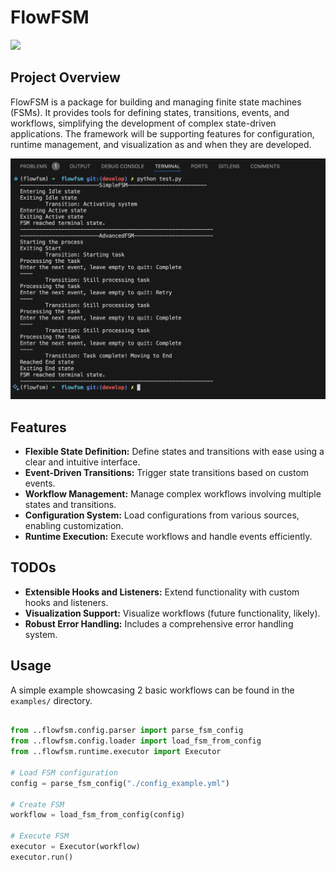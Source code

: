 # FlowFSM

[![](https://img.shields.io/badge/PyPI-3775A9.svg?style=for-the-badge&logo=PyPI&logoColor=white)](https://pypi.org/project/flow-fsm/)

## Project Overview

FlowFSM is a package for building and managing finite state machines (FSMs).  It provides tools for defining states, transitions, events, and workflows, simplifying the development of complex state-driven applications.  The framework will be supporting features for configuration, runtime management, and visualization as and when they are developed.

![](examples/screenshot.png)

## Features

* **Flexible State Definition:** Define states and transitions with ease using a clear and intuitive interface.
* **Event-Driven Transitions:** Trigger state transitions based on custom events.
* **Workflow Management:**  Manage complex workflows involving multiple states and transitions.
* **Configuration System:** Load configurations from various sources, enabling customization.
* **Runtime Execution:** Execute workflows and handle events efficiently.

## TODOs

* **Extensible Hooks and Listeners:** Extend functionality with custom hooks and listeners.
* **Visualization Support:**  Visualize workflows (future functionality, likely).
* **Robust Error Handling:**  Includes a comprehensive error handling system.


## Usage

A simple example showcasing 2 basic workflows can be found in the `examples/` directory.

```python

from ..flowfsm.config.parser import parse_fsm_config
from ..flowfsm.config.loader import load_fsm_from_config
from ..flowfsm.runtime.executor import Executor

# Load FSM configuration
config = parse_fsm_config("./config_example.yml")

# Create FSM
workflow = load_fsm_from_config(config)

# Execute FSM
executor = Executor(workflow)
executor.run()

```